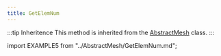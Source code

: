 ```yaml
---
title: GetElemNum
---
```


:::tip Inheritence
This method is inherited from the [AbstractMesh](../AbstractMesh/AbstractMesh_.md) class.
:::

import EXAMPLE5 from "../AbstractMesh/GetElemNum.md";

<EXAMPLE5 />

